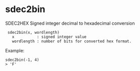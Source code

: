 sdec2bin
=============

SDEC2HEX Signed integer decimal to hexadecimal conversion

     sdec2bin(x, wordlength)
       x          : signed integer value
       wordlength : number of bits for converted hex format.

Example:

    sdec2bin(-1, 4) 
    > 'F'
